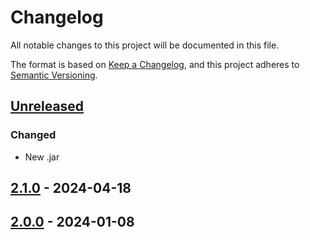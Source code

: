 # Changelog

All notable changes to this project will be documented in this file.

The format is based on [Keep a Changelog](https://keepachangelog.com/en/1.1.0/), and this project adheres
to [Semantic Versioning](https://semver.org/spec/v2.0.0.html).

## [Unreleased]

### Changed

* New .jar

## [2.1.0] - 2024-04-18

## [2.0.0] - 2024-01-08

[Unreleased]: https://github.com/rjdverse/rjd3x11plus/compare/v2.0.0...HEAD
[2.1.0]: https://github.com/rjdverse/rjd3x11plus/compare/v2.0.0...2.1.0
[2.0.0]: https://github.com/rjdverse/rjd3x11plus/releases/tag/v2.0.0

